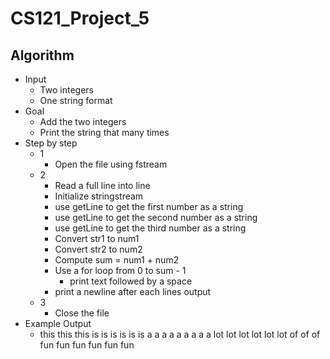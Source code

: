 # CS121_Project_5

## Algorithm
* Input
  * Two integers
  * One string format
* Goal
  * Add the two integers
  * Print the string that many times
* Step by step
  * 1
    * Open the file using fstream
  * 2
    * Read a full line into line
    * Initialize stringstream
    * use getLine to get the first number as a string
    * use getLine to get the second number as a string
    * use getLine to get the third number as a string
    * Convert str1 to num1
    * Convert str2 to num2
    * Compute sum = num1 + num2
    * Use a for loop from 0 to sum - 1
      * print text followed by a space
    * print a newline after each lines output
  * 3
    * Close the file
* Example Output
  * this this this 
    is is is is is is 
    a a a a a a a a a 
    lot lot lot lot lot lot 
    of of of 
    fun fun fun fun fun fun 
